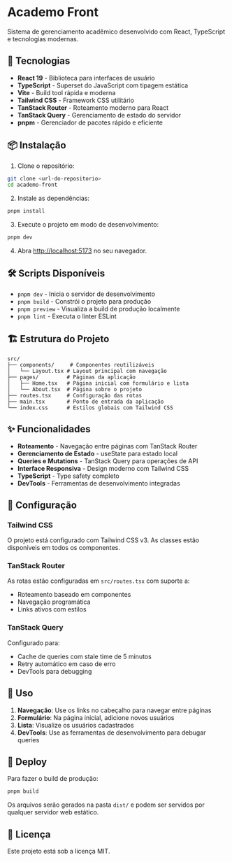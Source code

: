 # Academo Front

Sistema de gerenciamento acadêmico desenvolvido com React, TypeScript e tecnologias modernas.

## 🚀 Tecnologias

- **React 19** - Biblioteca para interfaces de usuário
- **TypeScript** - Superset do JavaScript com tipagem estática
- **Vite** - Build tool rápida e moderna
- **Tailwind CSS** - Framework CSS utilitário
- **TanStack Router** - Roteamento moderno para React
- **TanStack Query** - Gerenciamento de estado do servidor
- **pnpm** - Gerenciador de pacotes rápido e eficiente

## 📦 Instalação

1. Clone o repositório:
```bash
git clone <url-do-repositorio>
cd academo-front
```

2. Instale as dependências:
```bash
pnpm install
```

3. Execute o projeto em modo de desenvolvimento:
```bash
pnpm dev
```

4. Abra [http://localhost:5173](http://localhost:5173) no seu navegador.

## 🛠️ Scripts Disponíveis

- `pnpm dev` - Inicia o servidor de desenvolvimento
- `pnpm build` - Constrói o projeto para produção
- `pnpm preview` - Visualiza a build de produção localmente
- `pnpm lint` - Executa o linter ESLint

## 🏗️ Estrutura do Projeto

```
src/
├── components/     # Componentes reutilizáveis
│   └── Layout.tsx # Layout principal com navegação
├── pages/         # Páginas da aplicação
│   ├── Home.tsx   # Página inicial com formulário e lista
│   └── About.tsx  # Página sobre o projeto
├── routes.tsx     # Configuração das rotas
├── main.tsx       # Ponto de entrada da aplicação
└── index.css      # Estilos globais com Tailwind CSS
```

## ✨ Funcionalidades

- **Roteamento** - Navegação entre páginas com TanStack Router
- **Gerenciamento de Estado** - useState para estado local
- **Queries e Mutations** - TanStack Query para operações de API
- **Interface Responsiva** - Design moderno com Tailwind CSS
- **TypeScript** - Type safety completo
- **DevTools** - Ferramentas de desenvolvimento integradas

## 🔧 Configuração

### Tailwind CSS
O projeto está configurado com Tailwind CSS v3. As classes estão disponíveis em todos os componentes.

### TanStack Router
As rotas estão configuradas em `src/routes.tsx` com suporte a:
- Roteamento baseado em componentes
- Navegação programática
- Links ativos com estilos

### TanStack Query
Configurado para:
- Cache de queries com stale time de 5 minutos
- Retry automático em caso de erro
- DevTools para debugging

## 📱 Uso

1. **Navegação**: Use os links no cabeçalho para navegar entre páginas
2. **Formulário**: Na página inicial, adicione novos usuários
3. **Lista**: Visualize os usuários cadastrados
4. **DevTools**: Use as ferramentas de desenvolvimento para debugar queries

## 🚀 Deploy

Para fazer o build de produção:

```bash
pnpm build
```

Os arquivos serão gerados na pasta `dist/` e podem ser servidos por qualquer servidor web estático.

## 📄 Licença

Este projeto está sob a licença MIT.
